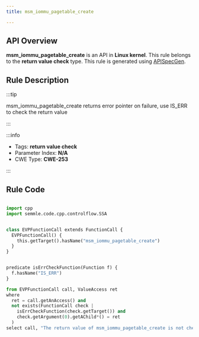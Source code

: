 ```yaml
---
title: msm_iommu_pagetable_create

---
```



## API Overview
**msm_iommu_pagetable_create** is an API in **Linux kernel**. This rule belongs to the **return value check** type. This rule is generated using [APISpecGen](../../tools/APISpecGen).
## Rule Description

:::tip

msm_iommu_pagetable_create returns error pointer on failure, use IS_ERR to check the return value

:::

:::info

- Tags: **return value check**
- Parameter Index: **N/A**
- CWE Type: **CWE-253**

:::

## Rule Code
```python

import cpp
import semmle.code.cpp.controlflow.SSA


class EVPFunctionCall extends FunctionCall {
  EVPFunctionCall() {
    this.getTarget().hasName("msm_iommu_pagetable_create")
  }
}


predicate isErrCheckFunction(Function f) {
  f.hasName("IS_ERR") 
}

from EVPFunctionCall call, ValueAccess ret
where
  ret = call.getAnAccess() and
  not exists(FunctionCall check |
    isErrCheckFunction(check.getTarget()) and
    check.getArgument(0).getAChild*() = ret
  )
select call, "The return value of msm_iommu_pagetable_create is not checked with IS_ERR."
    
```